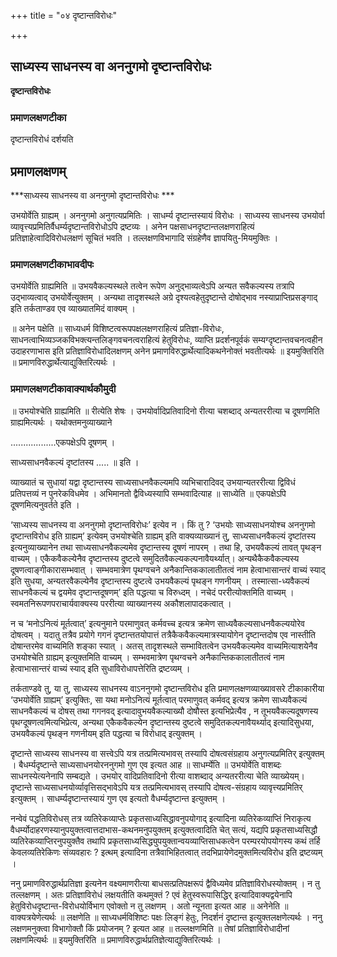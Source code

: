 +++
title = "०४ दृष्टान्तविरोधः"

+++


## साध्यस्य साधनस्य वा अननुगमो दृष्टान्तविरोधः

**दृष्टान्तविरोधः** 

### **प्रमाणलक्षणटीका**

दृष्टान्तविरोधं दर्शयति

## प्रमाणलक्षणम्

***साध्यस्य साधनस्य वा अननुगमो दृष्टान्तविरोधः ***

उभयोर्वेति ग्राह्यम् । अननुगमो अनुगत्यप्रमितिः । साधर्म्य दृष्टान्तस्यायं विरोधः । साध्यस्य साधनस्य उभयोर्वा व्यावृत्त्यप्रमितिर्वैधर्म्यदृष्टान्तविरोधोऽपि द्रष्टव्यः । अनेन पक्षसाधनदृष्टान्तलक्षणराहित्यं प्रतिज्ञाहेत्वादिविरोधलक्षणं सूचितं भवति । तल्लक्षणविभागादि संग्रहेणैव ज्ञापयितु-मियमुक्तिः ।

### **प्रमाणलक्षणटीकाभावदीपः**

उभयोर्वेति ग्राह्यमिति ॥ उभयवैकल्यस्थले तत्वेन रूपेण अनुद्भाव्यत्वेऽपि अन्यत सवैकल्यस्य तत्रापि उद्भाव्यत्वाद् उभयोर्वेत्युक्तम् । अन्यथा तादृशस्थले अग्रे दृश्यत्वहेतुदृष्टान्ते दोषोद्भाव नस्याप्राप्तिप्रसङ्गाद् इति तर्कताण्डव एव व्याख्यातमिदं वाक्यम् ।

॥ अनेन पक्षेति ॥ साध्यधर्म विशिष्टत्वरूपपक्षलक्षणराहित्यं प्रतिज्ञा-विरोधः, साधनत्वाभिव्यञ्जकविभक्त्यन्तलिङ्गवचनत्वराहित्यं हेतुविरोधः, व्याप्ति प्रदर्शनपूर्वकं सम्यग्दृष्टान्तवचनत्वहीन उदाहरणाभास इति प्रतिज्ञाविरोधादिलक्षणम् अनेन प्रमाणविरुद्धार्थेत्यादिकथनेनोक्तं भवतीत्यर्थः ॥ इयमुक्तिरिति ॥ प्रमाणविरुद्धार्थेत्याद्युक्तिरित्यर्थः ।

### **प्रमाणलक्षणटीकावाक्यार्थकौमुदी**

॥ उभयोश्चेति ग्राह्यमिति ॥ रीत्येति शेषः । उभयोर्वादिप्रतिवादिनो रीत्या चशब्दाद् अन्यतररीत्या च दूषणमिति ग्राह्यमित्यर्थः । यथोक्तमनुव्याख्याने

..................एकपक्षेऽपि दूषणम् ।

साध्यसाधनवैकल्यं दृष्टांतस्य ..... ॥ इति ।

व्याख्यातं च सुधायां यद्वा दृष्टान्तस्य साध्यसाधनवैकल्यमपि व्यभिचारादिवद् उभयान्यतररीत्या द्विविधं प्रतिपत्तव्यं न पुनरेकविधमेव । अभिमानतो द्वैविध्यस्यापि सम्भवादित्याह ॥ साध्येति ॥ एकपक्षेऽपि दूषणमित्यनुवर्तते इति ।

‘साध्यस्य साधनस्य वा अननुगमो दृष्टान्तविरोधः’ इत्येव न । किं तु ? ‘उभयोः साध्यसाधनयोश्च अननुगमो दृष्टान्तविरोध इति ग्राह्यम्’ इत्येवम् उभयोश्चेति ग्राह्यम् इति वाक्यव्याख्यानं तु, साध्यसाधनवैकल्यं दृष्टांतस्य इत्यनुव्याख्यानेन तथा साध्यसाधनवैकल्यमेव दृष्टान्तस्य दूषणं नापरम् । तथा हि, उभयवैकल्यं तावत् पृथङ्न वाच्यम् । एकैकवैकल्येनैव दृष्टान्तस्य दुष्टत्वे समुदितवैकल्यकल्पनावैयर्थ्यात्। अन्यथैकैकवैकल्यस्य दूषणत्वाङ्गीकारासम्भवात् । सम्भवमात्रेण पृथग्वचने अनैकान्तिककालातीतत्वं नाम हेत्वाभासान्तरं वाच्यं स्याद् इति सुधया, अन्यतरवैकल्येनैव
दृष्टान्तस्य दुष्टत्वे उभयवैकल्यं पृथङ्न गणनीयम् । तस्मात्सा-ध्यवैकल्यं साधनवैकल्यं च द्वयमेव दृष्टान्तदूषणम्’ इति पद्धत्या च विरुध्दम् । नचेदं पररीत्योक्तमिति वाच्यम् । स्वमतनिरूपणपराचार्यवाक्यस्य पररीत्या व्याख्यानस्य अकौशलापादकत्वात् ।

न च ‘मनोऽनित्यं मूर्तत्वात्’ इत्यनुमाने परमाणुवत् कर्मवच्च इत्यत्र क्रमेण साध्यवैकल्यसाधनवैकल्ययोरेव दोषत्वम् । यदातु तत्रैव प्रयोगे गगनं दृष्टान्ततयोपात्तं तत्रैकैकवैकल्यमात्रस्यायोगेन दृष्टान्तदोष एव नास्तीति दोषान्तरमेव वाच्यमिति शङ्का स्यात् । अतस् तादृशस्थले सम्भावितत्वेन
उभयवैकल्यमेव वाच्यमित्याशयेनैव उभयोश्चेति ग्राह्यम् इत्युक्तमिति वाच्यम् । सम्भवमात्रेण पृथग्वचने अनैकान्तिककालातीतत्वं नाम हेत्वाभासान्तरं वाच्यं स्याद् इति सुधाविरोधापत्तेरिति द्रष्टव्यम् ।

तर्कताण्डवे तु, या तु, साध्यस्य साधनस्य वाऽननुगमो दृष्टान्तविरोध इति प्रमाणलक्षणव्याख्यावसरे टीकाकारीया ‘उभयोर्वेति ग्राह्यम्’ इत्युक्तिः, सा यथा मनोऽनित्यं मूर्तत्वात् परमाणुवत् कर्मवद् इत्यत्र क्रमेण साध्यवैकल्यं साधनवैकल्यं च दोषस् तथा गगनवद् इत्यादावुभयवैकल्याख्यौ दोषौस्त इत्यभिप्रेत्यैव , न तूभयवैकल्यदूषणस्य पृथग्दूषणत्वमित्यभिप्रेत्य, अन्यथा एकैकवैकल्येन दृष्टान्तस्य दुष्टत्वे समुदितकल्पनावैयर्थ्याद्
इत्यादिसुधया, उभयवैकल्यं पृथङ्न गणनीयम् इति पद्धत्या च विरोधाद् इत्युक्तम् ।

दृष्टान्ते साध्यस्य साधनस्य वा सत्त्वेऽपि यत्र तत्प्रमित्यभावस् तस्यापि दोषत्वसंग्रहाय अनुगत्यप्रमितिर् इत्युक्तम् । बैधर्म्यदृष्टान्ते साध्यसाधनयोरननुगमो गुण एव इत्यत आह ॥ साधर्म्येति ॥ उभयोर्वेति वाशब्दः साधनस्येत्यनेनापि सम्बद्यते । उभयोर् वादिप्रतिवादिनो रीत्या वाशब्दाद् अन्यतररीत्या चेति व्याख्येयम्। दृष्टान्ते साध्यसाधनयोर्व्यावृत्तिसद्भावेऽपि यत्र तत्प्रमित्यभावस् तस्यापि दोषत्व-संग्रहाय व्यावृत्त्यप्रमितिर् इत्युक्तम् । साधर्म्यदृष्टान्तस्यायं गुण एव इत्यतो वैधर्म्यदृष्टान्त इत्युक्तम् ।

नन्वेवं पद्धतिविरोधस् तत्र व्यतिरेकव्याप्तेः प्रकृतसाध्यसिद्धावनुपयोगाद् इत्यादिना व्यतिरेकव्याप्तिं निराकृत्य वैधर्म्योदाहरणस्यानुपयुक्तत्वात्तदाभास-कथनमनुपयुक्तम् इत्युक्तत्वादिति चेत् सत्यं, यद्यपि प्रकृतसाध्यसिद्धौ व्यतिरेकव्याप्तिरनुपयुक्तैव तथापि प्रकृतसाध्यसिद्ध्युपयुक्तान्वयव्याप्तिसाधकत्वेन परम्परयोपयोगस्य कथं तर्हि केवलव्यतिरेकिणः संव्यवहारः ? इत्थम् इत्यादिना तत्रैवाभिहितत्वात् तदभिप्रायेणेदमुक्तमित्यविरोध इति द्रष्टव्यम् ।

ननु प्रमाणविरुद्धार्थप्रतिज्ञा इत्यनेन वक्ष्यमाणरीत्या बाधसत्प्रतिपक्षरूपं द्वैविध्यमेव प्रतिज्ञाविरोधस्योक्तम् । न तु तल्लक्षणम् । अतः प्रतिज्ञाविरोधं लक्षयतीति कथमुक्तं ? एवं हेतुस्वरूपासिद्धिर् इत्यादिवाक्यद्वयेनापि हेतुविरोधदृष्टान्त-विरोधयोर्विभाग एवोक्तो न तु लक्षणम् । अतो न्यूनता इत्यत आह ॥ अनेनेति ॥ वाक्यत्रयेणेत्यर्थः ॥ लक्षणेति ॥ साध्यधर्मविशिष्टः पक्षः लिङ्गं हेतुः, निदर्शनं दृष्टान्त इत्युक्तलक्षणेत्यर्थः । ननु लक्षणमनुक्त्वा विभागोक्तौ किं प्रयोजनम् ? इत्यत आह ॥ तल्लक्षणमिति ॥ तेषां प्रतिज्ञाविरोधादीनां लक्षणमित्यर्थः ॥ इयमुक्तिरिति ॥ प्रमाणविरुद्धार्थप्रतिज्ञेत्याद्युक्तिरित्यर्थः ।

